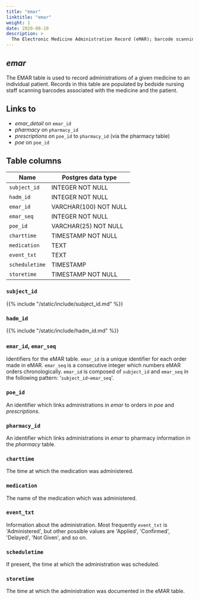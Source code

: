```yaml
---
title: "emar"
linktitle: "emar"
weight: 1
date: 2020-08-10
description: >
  The Electronic Medicine Administration Record (eMAR); barcode scanning of medications at the time of administration.
---
```


## *emar*

The EMAR table is used to record administrations of a given medicine to an individual patient.
Records in this table are populated by bedside nursing staff scanning barcodes associated with the medicine and the patient.

## Links to

* *emar_detail* on `emar_id`
* *pharmacy* on `pharmacy_id`
* *prescriptions* on `poe_id` to `pharmacy_id` (via the pharmacy table)
* *poe* on `poe_id`

<!--

# Important considerations

-->

## Table columns

Name | Postgres data type
---- | ----
`subject_id` | INTEGER NOT NULL
`hadm_id` | INTEGER NOT NULL
`emar_id` | VARCHAR(100) NOT NULL
`emar_seq` | INTEGER NOT NULL
`poe_id` | VARCHAR(25) NOT NULL
`charttime` | TIMESTAMP NOT NULL
`medication` | TEXT
`event_txt` | TEXT
`scheduletime` | TIMESTAMP
`storetime` | TIMESTAMP NOT NULL

### `subject_id`

{{% include "/static/include/subject_id.md" %}}

### `hadm_id`

{{% include "/static/include/hadm_id.md" %}}

### `emar_id`, `emar_seq`

Identifiers for the eMAR table. `emar_id` is a unique identifier for each order made in eMAR. `emar_seq` is a consecutive integer which numbers eMAR orders chronologically. `emar_id` is composed of `subject_id` and `emar_seq` in the following pattern: '`subject_id`-`emar_seq`'.

### `poe_id`

An identifier which links administrations in *emar* to orders in *poe* and *prescriptions*.

### `pharmacy_id`

An identifier which links administrations in *emar* to pharmacy information in the *pharmacy* table.

### `charttime`

The time at which the medication was administered.

### `medication`

The name of the medication which was administered.

### `event_txt`

Information about the administration. Most frequently `event_txt` is 'Administered', but other possible values are 'Applied', 'Confirmed', 'Delayed', 'Not Given', and so on.

### `scheduletime`

If present, the time at which the administration was scheduled.

### `storetime`

The time at which the administration was documented in the eMAR table.
